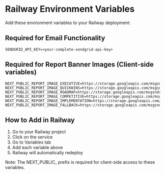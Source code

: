 # Railway Environment Variables

Add these environment variables to your Railway deployment:

## Required for Email Functionality
```
SENDGRID_API_KEY=<your-complete-sendgrid-api-key>
```

## Required for Report Banner Images (Client-side variables)
```
NEXT_PUBLIC_REPORT_IMAGE_EXECUTIVE=https://storage.googleapis.com/msgsndr/6LvSeUzOMEkQrC9oF5AI/media/68c0f9d6fc36707db01f8ff6.jpeg
NEXT_PUBLIC_REPORT_IMAGE_QUICKWINS=https://storage.googleapis.com/msgsndr/6LvSeUzOMEkQrC9oF5AI/media/687915b96ccf5645dba7e085.jpeg
NEXT_PUBLIC_REPORT_IMAGE_ROADMAP=https://storage.googleapis.com/msgsndr/6LvSeUzOMEkQrC9oF5AI/media/68bb04c89846a6c43e4fd338.webp
NEXT_PUBLIC_REPORT_IMAGE_COMPETITIVE=https://storage.googleapis.com/msgsndr/6LvSeUzOMEkQrC9oF5AI/media/687a3f910657f02bf1e88160.jpeg
NEXT_PUBLIC_REPORT_IMAGE_IMPLEMENTATION=https://storage.googleapis.com/msgsndr/6LvSeUzOMEkQrC9oF5AI/media/687a3f91cac6682b0fc37eeb.jpeg
NEXT_PUBLIC_REPORT_IMAGE_FALLBACK=https://storage.googleapis.com/msgsndr/6LvSeUzOMEkQrC9oF5AI/media/687915b96ccf5645dba7e085.jpeg
```

## How to Add in Railway

1. Go to your Railway project
2. Click on the service
3. Go to Variables tab
4. Add each variable above
5. Railway will automatically redeploy

Note: The NEXT_PUBLIC_ prefix is required for client-side access to these variables.